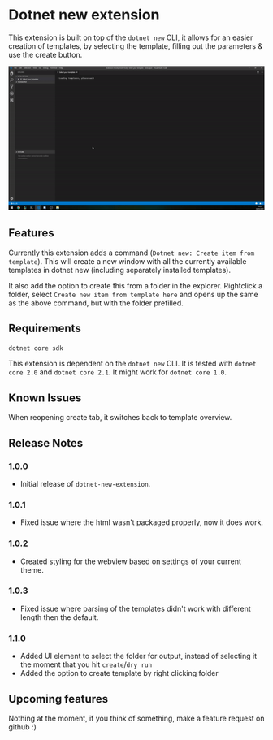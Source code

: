 # Dotnet new extension

This extension is built on top of the `dotnet new` CLI, it allows for an easier creation of templates, by selecting the template, filling out the parameters & use the create button.

![extension gif](./extension.gif)

## Features

Currently this extension adds a command (`Dotnet new: Create item from template`). This will create a new window with all the currently available templates in dotnet new (including separately installed templates).

It also add the option to create this from a folder in the explorer. Rightclick a folder, select `Create new item from template here` and opens up the same as the above command, but with the folder prefilled.

## Requirements

`dotnet core sdk`

This extension is dependent on the `dotnet new` CLI. It is tested with `dotnet core 2.0` and `dotnet core 2.1`. It might work for `dotnet core 1.0`.

## Known Issues

When reopening create tab, it switches back to template overview.

## Release Notes


### 1.0.0

- Initial release of `dotnet-new-extension`.

### 1.0.1

- Fixed issue where the html wasn't packaged properly, now it does work.

### 1.0.2

- Created styling for the webview based on settings of your current theme.

### 1.0.3

- Fixed issue where parsing of the templates didn't work with different length then the default.

### 1.1.0

- Added UI element to select the folder for output, instead of selecting it the moment that you hit `create`/`dry run`
- Added the option to create template by right clicking folder

## Upcoming features

Nothing at the moment, if you think of something, make a feature request on github :)